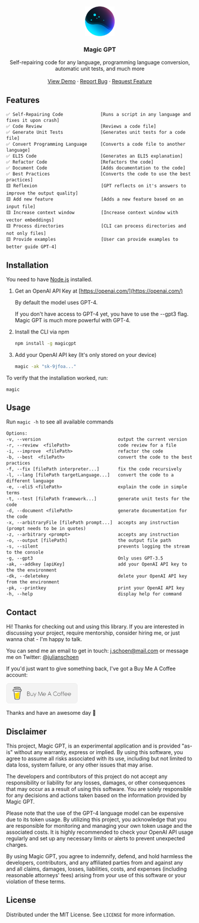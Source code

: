 <a name="readme-top"></a>

<!-- PROJECT LOGO -->
<br />
<div align="center">
  <a href="https://github.com/ntegrals/magicgpt">
    <img src="images/logo.png" alt="Logo" width="80" height="80">
  </a>

<h3 align="center">Magic GPT</h3>

  <p align="center">
    Self-repairing code for any language, programming language conversion, automatic unit tests, and much more
    <br />
    <!-- <a href="https://github.com/ntegrals/magicgpt"><strong>Explore the docs »´</strong></a> -->
    <!-- <br /> -->
    <br />
    <a href="https://github.com/ntegrals/magicgpt">View Demo</a>
    ·
    <a href="https://github.com/ntegrals/magicgpt/issues">Report Bug</a>
    ·
    <a href="https://github.com/ntegrals/magicgpt/issues">Request Feature</a>
  </p>
</div>

## Features

    ✅ Self-Repairing Code              [Runs a script in any language and fixes it upon crash]
    ✅ Code Review                      [Reviews a code file]
    ✅ Generate Unit Tests              [Generates unit tests for a code file]
    ✅ Convert Programming Language     [Converts a code file to another language]
    ✅ ELI5 Code                        [Generates an ELI5 explanation]
    ✅ Refactor Code                    [Refactors the code]
    ✅ Document Code                    [Adds documentation to the code]
    ✅ Best Practices                   [Converts the code to use the best practices]
    🟨 Reflexion                        [GPT reflects on it's answers to improve the output quality]
    🟨 Add new feature                  [Adds a new feature based on an input file]
    🟨 Increase context window          [Increase context window with vector embeddings]
    🟨 Process directories              [CLI can process directories and not only files]
    🟨 Provide examples                 [User can provide examples to better guide GPT-4]

## Installation

You need to have [Node.js](https://nodejs.org/en) installed.

1. Get an OpenAI API Key at [https://openai.com/](https://openai.com/)

   By default the model uses GPT-4.

   If you don't have access to GPT-4 yet, you have to use the --gpt3 flag. Magic GPT is much more powerful with GPT-4.

2. Install the CLI via npm
   ```sh
   npm install -g magicgpt
   ```
3. Add your OpenAI API key (It's only stored on your device)
   ```sh
   magic -ak "sk-9jfoa..."
   ```

To verify that the installation worked, run:

```
magic
```

<!-- USAGE EXAMPLES -->

## Usage

<!-- Use this space to show useful examples of how a project can be used. Additional screenshots, code examples and demos work well in this space. You may also link to more resources. -->

Run `magic -h` to see all available commands

    Options:
    -v, --version                             output the current version
    -r, --review  <filePath>                  code review for a file
    -i, --improve  <filePath>                 refactor the code
    -b, --best  <filePath>                    convert the code to the best practices
    -f, --fix [filePath interpreter...]       fix the code recursively
    -l, --lang [filePath targetLanguage...]   convert the code to a different language
    -e, --eli5 <filePath>                     explain the code in simple terms
    -t, --test [filePath framework...]        generate unit tests for the code
    -d, --document <filePath>                 generate documentation for the code
    -x, --arbitraryFile [filePath prompt...]  accepts any instruction (prompt needs to be in quotes)
    -z, --arbitrary <prompt>                  accepts any instruction
    -o, --output [filePath]                   the output file path
    -s, --silent                              prevents logging the stream to the console
    -g, --gpt3                                Only uses GPT-3.5
    -ak, --addkey [apiKey]                    add your OpenAI API key to the the environment
    -dk, --deletekey                          delete your OpenAI API key from the environment
    -pk, --printkey                           print your OpenAI API key
    -h, --help                                display help for command

## Contact

Hi! Thanks for checking out and using this library. If you are interested in discussing your project, require mentorship, consider hiring me, or just wanna chat - I'm happy to talk.

You can send me an email to get in touch: j.schoen@mail.com or message me on Twitter: [@julianschoen](https://twitter.com/julianschoen)

If you'd just want to give something back, I've got a Buy Me A Coffee account:

<a href="https://www.buymeacoffee.com/ntegrals">
<img src="images/buymeacoffee.png" alt="buymeacoffee" width="192">
</a>

Thanks and have an awesome day 👋

<!-- Julian Schoen - [@julianschoen](https://twitter.com/julianschoen) - j.schoen@mail.com

Feel free to say thanks: [Buy Me A Coffee](https://www.buymeacoffee.com/ntegrals) -->

<!-- Disclaimer -->

## Disclaimer

This project, Magic GPT, is an experimental application and is provided "as-is" without any warranty, express or implied. By using this software, you agree to assume all risks associated with its use, including but not limited to data loss, system failure, or any other issues that may arise.

The developers and contributors of this project do not accept any responsibility or liability for any losses, damages, or other consequences that may occur as a result of using this software. You are solely responsible for any decisions and actions taken based on the information provided by Magic GPT.

Please note that the use of the GPT-4 language model can be expensive due to its token usage. By utilizing this project, you acknowledge that you are responsible for monitoring and managing your own token usage and the associated costs. It is highly recommended to check your OpenAI API usage regularly and set up any necessary limits or alerts to prevent unexpected charges.

By using Magic GPT, you agree to indemnify, defend, and hold harmless the developers, contributors, and any affiliated parties from and against any and all claims, damages, losses, liabilities, costs, and expenses (including reasonable attorneys' fees) arising from your use of this software or your violation of these terms.

<!-- LICENSE -->

## License

Distributed under the MIT License. See `LICENSE` for more information.

[contributors-shield]: https://img.shields.io/github/contributors/github_username/repo_name.svg?style=for-the-badge
[contributors-url]: https://github.com/github_username/repo_name/graphs/contributors
[forks-shield]: https://img.shields.io/github/forks/github_username/repo_name.svg?style=for-the-badge
[forks-url]: https://github.com/github_username/repo_name/network/members
[stars-shield]: https://img.shields.io/github/stars/github_username/repo_name.svg?style=for-the-badge
[stars-url]: https://github.com/github_username/repo_name/stargazers
[issues-shield]: https://img.shields.io/github/issues/github_username/repo_name.svg?style=for-the-badge
[issues-url]: https://github.com/github_username/repo_name/issues
[license-shield]: https://img.shields.io/github/license/github_username/repo_name.svg?style=for-the-badge
[license-url]: https://github.com/github_username/repo_name/blob/master/LICENSE.txt
[linkedin-shield]: https://img.shields.io/badge/-LinkedIn-black.svg?style=for-the-badge&logo=linkedin&colorB=555
[linkedin-url]: https://linkedin.com/in/linkedin_username
[product-screenshot]: images/demo.png
